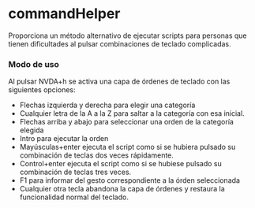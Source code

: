 # commandHelper

Proporciona un método alternativo de ejecutar scripts para personas que tienen dificultades al pulsar combinaciones de teclado complicadas.

### Modo de uso

Al pulsar NVDA+h se activa una capa de órdenes de teclado con las siguientes opciones: 

* Flechas izquierda y derecha para elegir una categoría 
* Cualquier letra de la A a la Z para saltar a la categoría con esa inicial. 
* Flechas arriba y abajo para seleccionar una orden de la categoría elegida 
* Intro para ejecutar la orden 
* Mayúsculas+enter ejecuta el script como si se hubiera pulsado su combinación de teclas dos veces rápidamente. 
* Control+enter ejecuta el script como si se hubiese pulsado su combinación de teclas tres veces. 
* F1 para informar del gesto correspondiente a la órden seleccionada 
* Cualquier otra tecla abandona la capa de órdenes y restaura la funcionalidad normal del teclado. 